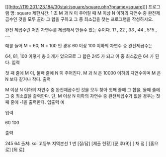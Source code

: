 [[[http://119.201.123.184/30stair/square/square.php?pname=square]]]
프로그램 명: square
제한시간: 1 초
M 과 N 이 주어질 때 M 이상 N 이하의 자연수 중 완전제곱수인 것을 모두 골라 그 합을 구하고 그 중 최소값을 찾는 프로그램을 작성하시오.

완전 제곱수란 어떤 자연수를 제곱해서 만들수 있는 수이다. 1*1 , 2*2 , 3*3 , 4*4 , 5*5 , ....

예를 들어 M = 60, N = 100 인 경우 60 이상 100 이하의 자연수 중 완전제곱수는

64, 81, 100
이렇게 총 3 개가 있으므로 그 합은 245 가 되고 이 중 최소값은 64 가 된다.
입력

첫 째 줄에 M 이, 둘째 줄에 N 이 주어진다. M 과 N 은 10000 이하의 자연수이며 M 은 N 보다 같거나 작다.
출력

M 이상 N 이하의 자연수 중 완전제곱수인 것을 모두 찾아
첫째 줄에 그 합을,
둘째 줄에 그 중 최소값을 출력한다.
단, M 이상 N 이하의 자연수 중 완전제곱수가 없을 경우는 첫째 줄에 -1을 출력한다.
입출력 예

입력

60
100

출력

245
64
출처: koi 고등부 지역본선 1 번
[질/답] [제출 현황] [푼 후(9)]
[ 채 점 ] [홈으로]  [뒤 로]